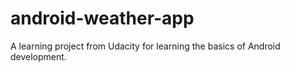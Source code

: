 # android-weather-app
A learning project from Udacity for learning the basics of Android development. 
